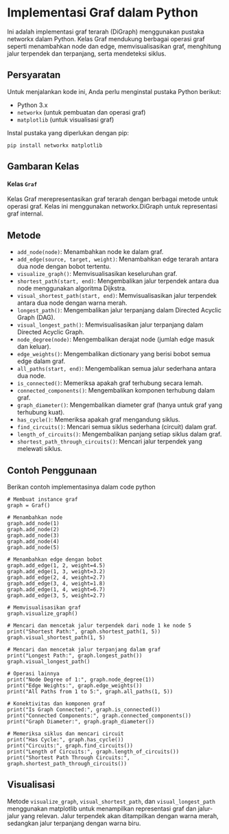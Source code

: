 # Implementasi Graf dalam Python
Ini adalah implementasi graf terarah (DiGraph) menggunakan pustaka networkx dalam Python. Kelas Graf mendukung berbagai operasi graf seperti menambahkan node dan edge, memvisualisasikan graf, menghitung jalur terpendek dan terpanjang, serta mendeteksi siklus.

## Persyaratan
Untuk menjalankan kode ini, Anda perlu menginstal pustaka Python berikut:
* Python 3.x
* `networkx` (untuk pembuatan dan operasi graf)
* `matplotlib` (untuk visualisasi graf)
  
Instal pustaka yang diperlukan dengan pip:
```
pip install networkx matplotlib
```

## Gambaran Kelas
#### Kelas `Graf`
  Kelas Graf merepresentasikan graf terarah dengan berbagai metode untuk operasi graf. Kelas ini menggunakan networkx.DiGraph untuk representasi graf internal.

## Metode
* `add_node(node)`: Menambahkan node ke dalam graf.
* `add_edge(source, target, weight)`: Menambahkan edge terarah antara dua node dengan bobot tertentu.
* `visualize_graph()`: Memvisualisasikan keseluruhan graf.
* `shortest_path(start, end)`: Mengembalikan jalur terpendek antara dua node menggunakan algoritma Dijkstra.
* `visual_shortest_path(start, end)`: Memvisualisasikan jalur terpendek antara dua node dengan warna merah.
* `longest_path()`: Mengembalikan jalur terpanjang dalam Directed Acyclic Graph (DAG).
* `visual_longest_path()`: Memvisualisasikan jalur terpanjang dalam Directed Acyclic Graph.
* `node_degree(node)`: Mengembalikan derajat node (jumlah edge masuk dan keluar).
* `edge_weights()`: Mengembalikan dictionary yang berisi bobot semua edge dalam graf.
* `all_paths(start, end)`: Mengembalikan semua jalur sederhana antara dua node.
* `is_connected()`: Memeriksa apakah graf terhubung secara lemah.
* `connected_components()`: Mengembalikan komponen terhubung dalam graf.
* `graph_diameter()`: Mengembalikan diameter graf (hanya untuk graf yang terhubung kuat).
* `has_cycle()`: Memeriksa apakah graf mengandung siklus.
* `find_circuits()`: Mencari semua siklus sederhana (circuit) dalam graf.
* `length_of_circuits()`: Mengembalikan panjang setiap siklus dalam graf.
* `shortest_path_through_circuits()`: Mencari jalur terpendek yang melewati siklus.

## Contoh Penggunaan
Berikan contoh implementasinya dalam code python
```
# Membuat instance graf
graph = Graf()

# Menambahkan node
graph.add_node(1)
graph.add_node(2)
graph.add_node(3)
graph.add_node(4)
graph.add_node(5)

# Menambahkan edge dengan bobot
graph.add_edge(1, 2, weight=4.5)
graph.add_edge(1, 3, weight=3.2)
graph.add_edge(2, 4, weight=2.7)
graph.add_edge(3, 4, weight=1.8)
graph.add_edge(1, 4, weight=6.7)
graph.add_edge(3, 5, weight=2.7)

# Memvisualisasikan graf
graph.visualize_graph()

# Mencari dan mencetak jalur terpendek dari node 1 ke node 5
print("Shortest Path:", graph.shortest_path(1, 5))
graph.visual_shortest_path(1, 5)

# Mencari dan mencetak jalur terpanjang dalam graf
print("Longest Path:", graph.longest_path())
graph.visual_longest_path()

# Operasi lainnya
print("Node Degree of 1:", graph.node_degree(1))
print("Edge Weights:", graph.edge_weights())
print("All Paths from 1 to 5:", graph.all_paths(1, 5))

# Konektivitas dan komponen graf
print("Is Graph Connected:", graph.is_connected())
print("Connected Components:", graph.connected_components())
print("Graph Diameter:", graph.graph_diameter())

# Memeriksa siklus dan mencari circuit
print("Has Cycle:", graph.has_cycle())
print("Circuits:", graph.find_circuits())
print("Length of Circuits:", graph.length_of_circuits())
print("Shortest Path Through Circuits:", graph.shortest_path_through_circuits())

```

## Visualisasi
Metode `visualize_graph`, `visual_shortest_path`, dan `visual_longest_path` menggunakan matplotlib untuk menampilkan representasi graf dan jalur-jalur yang relevan. Jalur terpendek akan ditampilkan dengan warna merah, sedangkan jalur terpanjang dengan warna biru.
